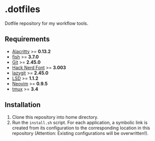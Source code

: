 # .dotfiles

Dotfile repository for my workflow tools.

## Requirements

- [Alacritty](https://alacritty.org/) >= **0.13.2**
- [fish](https://fishshell.com/) >= **3.7.0**
- [Git](https://git-scm.com/) >= **2.45.0**
- [Hack Nerd Font](https://www.nerdfonts.com/) >= **3.003**
- [lazygit](https://github.com/jesseduffield/lazygit) >= **2.45.0**
- [LSD](https://github.com/lsd-rs/lsd) >= **1.1.2**
- [Neovim](https://neovim.io/) >= **0.9.5**
- [tmux](https://github.com/tmux/tmux) >= **3.4**

## Installation

1. Clone this repository into home directory.
2. Run the `install.sh` script. For each application, a symbolic link is created from its configuration to the corresponding location in this repository (Attention: Existing configurations will be overwritten!).

